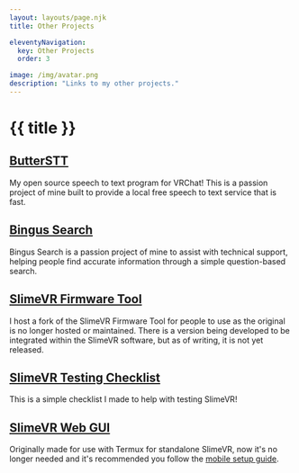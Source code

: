 ```yaml
---
layout: layouts/page.njk
title: Other Projects

eleventyNavigation:
  key: Other Projects
  order: 3

image: /img/avatar.png
description: "Links to my other projects."
---
```


# {{ title }}

## [ButterSTT](https://github.com/ButterscotchV/ButterSTT)

My open source speech to text program for VRChat! This is a passion project of mine built to provide a local free speech to text service that is fast.

## [Bingus Search](https://bingus.bscotch.ca/)

Bingus Search is a passion project of mine to assist with technical support, helping people find accurate information through a simple question-based search.

## [SlimeVR Firmware Tool](https://slimevr-firmware.bscotch.ca/)

I host a fork of the SlimeVR Firmware Tool for people to use as the original is no longer hosted or maintained. There is a version being developed to be integrated within the SlimeVR software, but as of writing, it is not yet released.

## [SlimeVR Testing Checklist](https://slimevr-testing.bscotch.ca/)

This is a simple checklist I made to help with testing SlimeVR!

## [SlimeVR Web GUI](https://slimevr-gui.bscotch.ca/)

Originally made for use with Termux for standalone SlimeVR, now it's no longer needed and it's recommended you follow the [mobile setup guide](https://docs.slimevr.dev/tools/mobile-installation.html).
